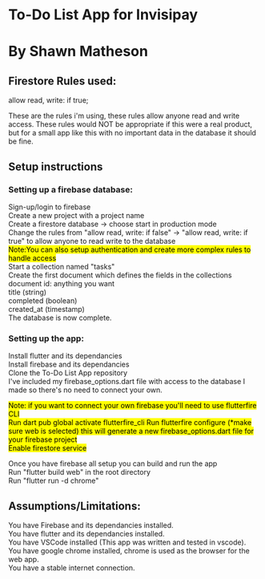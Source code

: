 # To-Do List App for Invisipay
# By Shawn Matheson


## Firestore Rules used:

allow read, write: if true;  

These are the rules i'm using, these rules allow anyone read and write access. These rules would NOT be appropriate if this were a real product,
but for a small app like this with no important data in the database it should be fine.


## Setup instructions

### Setting up a firebase database:
Sign-up/login to firebase  
Create a new project with a project name  
Create a firestore database -> choose start in production mode  
Change the rules from "allow read, write: if false" -> "allow read, write: if true" to allow anyone to read write to the database  
<mark>Note:You can also setup authentication and create more complex rules to handle access</mark>  
Start a collection named "tasks"  
Create the first document which defines the fields in the collections  
  document id: anything you want  
  title (string)  
  completed (boolean)  
  created_at (timestamp)  
The database is now complete.  

### Setting up the app:
Install flutter and its dependancies  
Install firebase and its dependancies  
Clone the To-Do List App repository  
I've included my firebase_options.dart file with access to the database I made so there's no need to connect your own.  
  
  <mark>Note: if you want to connect your own firebase you'll need to use flutterfire CLI  
    Run dart pub global activate flutterfire_cli
    Run flutterfire configure (*make sure web is selected) this will generate a new firebase_options.dart file for your firebase project  
    Enable firestore service</mark>  
    
Once you have firebase all setup you can build and run the app  
Run "flutter build web" in the root directory  
Run "flutter run -d chrome"  

## Assumptions/Limitations:

You have Firebase and its dependancies installed.  
You have flutter and its dependancies installed.  
You have VSCode installed (This app was written and tested in vscode).  
You have google chrome installed, chrome is used as the browser for the web app.  
You have a stable internet connection.  
